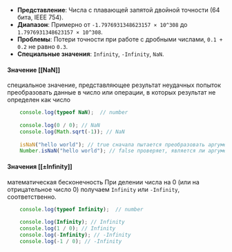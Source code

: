 
- **Представление**: Числа с плавающей запятой двойной точности (64 бита, IEEE 754).
- **Диапазон**: Примерно от `-1.7976931348623157 × 10^308` до `1.7976931348623157 × 10^308`.
- **Проблемы**: Потери точности при работе с дробными числами, `0.1 + 0.2` не равно `0.3`.
- **Специальные значения**: `Infinity`, `-Infinity`, `NaN`.
  
#### Значение [[NaN]]
 специальное значение, представляющее результат неудачных попыток преобразовать данные в число или операции, в которых результат не определен как число
```javascript
	console.log(typeof NaN);  // number 
	
	console.log(0 / 0); // NaN
	console.log(Math.sqrt(-1)); // NaN
	
	isNaN("hello world"); // true сначала пытается преобразовать аргумент в число, а затем проверяет, является ли результат
	Number.isNaN("hello world"); // false проверяет, является ли аргумент именно `NaN`, не пытаясь преобразовать его в число
```

#### Значения [[±Infinity]]
математическая бесконечность
При делении числа на 0 (или на отрицательное число 0) получаем `Infinity` или `-Infinity`, соответственно.

```js
	console.log(typeof Infinity);  // number 
	
	console.log(Infinity); // Infinity 
	console.log(1 / 0); // Infinity
	console.log(-Infinity); // -Infinity
	console.log(-1 / 0); // -Infinity
```